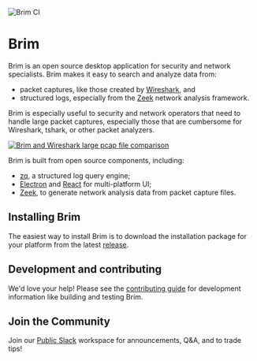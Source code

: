 ![Brim CI](https://github.com/brimsec/brim/workflows/Brim%20CI/badge.svg)

# Brim

Brim is an open source desktop application for security and network
specialists. Brim makes it easy to search and analyze data from:

- packet captures, like those created by [Wireshark](https://www.wireshark.org/), and
- structured logs, especially from the [Zeek](https://www.zeek.org) network analysis framework.

Brim is especially useful to security and network operators that need to handle large packet captures,
especially those that are cumbersome for Wireshark, tshark, or other packet analyzers.

[![Brim and Wireshark large pcap file comparison](docs/media/brim-and-wireshark.gif?raw=true)](https://www.youtube.com/watch?v=InT-7WZ5Y2Y)

Brim is built from open source components, including:

- [zq](https://github.com/brimsec/zq), a structured log query engine;
- [Electron](https://www.electronjs.org/) and [React](https://reactjs.org/) for multi-platform UI;
- [Zeek](https://www.zeek.org), to generate network analysis data from packet capture files.

## Installing Brim

The easiest way to install Brim is to download the installation package for
your platform from the latest
[release](https://github.com/brimsec/brim/releases).

## Development and contributing

We'd love your help! Please see the [contributing guide](CONTRIBUTING.md) for
development information like building and testing Brim.

## Join the Community

Join our [Public Slack](https://join.slack.com/t/brimsec/shared_invite/zt-cy34xoxg-hZiTKUT~1KdGjlaBIuUUdg) workspace for announcements, Q&A, and to trade tips!
